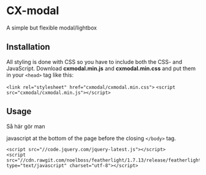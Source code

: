 # CX-modal
A simple but flexible modal/lightbox


## Installation
All styling is done with CSS so you have to include both the CSS- and JavaScript.
Download **cxmodal.min.js** and **cxmodal.min.css** and put them in your `<head>` tag like this:

  `<link rel="stylesheet" href="cxmodal/cxmodal.min.css">`
  `<script src="cxmodal/cxmodal.min.js"></script>`


## Usage
Så här gör man

javascript at the bottom of the page before the closing `</body>` tag.

	<script src="//code.jquery.com/jquery-latest.js"></script>
	<script src="//cdn.rawgit.com/noelboss/featherlight/1.7.13/release/featherlight.min.js" type="text/javascript" charset="utf-8"></script>
